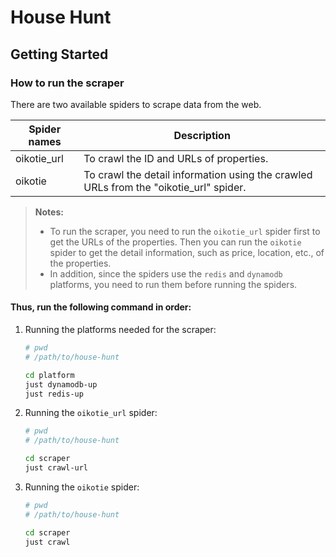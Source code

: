 # House Hunt

## Getting Started

### How to run the scraper

There are two available spiders to scrape data from the web.

| Spider names | Description                                                                           |
| ------------ | ------------------------------------------------------------------------------------- |
| oikotie_url  | To crawl the ID and URLs of properties.                                               |
| oikotie      | To crawl the detail information using the crawled URLs from the "oikotie_url" spider. |

> **Notes:**
>
> - To run the scraper, you need to run the `oikotie_url` spider first to get the URLs of the properties. Then you can run the `oikotie` spider to get the detail information, such as price, location, etc., of the properties.
> - In addition, since the spiders use the `redis` and `dynamodb` platforms, you need to run them before running the spiders.

#### Thus, run the following command in order:

1. Running the platforms needed for the scraper:

   ```bash
   # pwd
   # /path/to/house-hunt

   cd platform
   just dynamodb-up
   just redis-up
   ```

2. Running the `oikotie_url` spider:

   ```bash
   # pwd
   # /path/to/house-hunt

   cd scraper
   just crawl-url
   ```

3. Running the `oikotie` spider:

   ```bash
   # pwd
   # /path/to/house-hunt

   cd scraper
   just crawl
   ```
